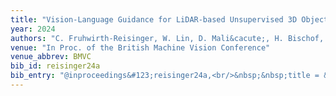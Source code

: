 ```yaml
---
title: "Vision-Language Guidance for LiDAR-based Unsupervised 3D Object Detection"
year: 2024
authors: "C. Fruhwirth-Reisinger, W. Lin, D. Mali&cacute;, H. Bischof, H. Possegger"
venue: "In Proc. of the British Machine Vision Conference"
venue_abbrev: BMVC
bib_id: reisinger24a
bib_entry: "@inproceedings&#123;reisinger24a,<br/>&nbsp;&nbsp;title = &#123;&#123;Vision-Language Guidance for LiDAR-based Unsupervised 3D Object Detection&#125;&#125;,<br/>&nbsp;&nbsp;author = &#123;Fruhwirth-Reisinger, Christian and Lin, Wei and Mali&#123;&#92;'&#123;c&#125;&#125;, Du&#123;&#92;v&#123;s&#125;&#125;an and Bischof, Horst and Possegger, Horst&#125;,<br/>&nbsp;&nbsp;booktitle = &#123;Proc. of the British Machine Vision Conference (BMVC)&#125;,<br/>&nbsp;&nbsp;year = &#123;2024&#125;<br/>&#125;"
---
```

